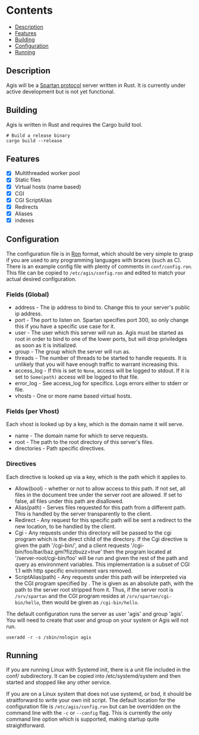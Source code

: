 Contents
========
- [Description](#description)
- [Features](#features)
- [Building](#building)
- [Configuration](#configuration)
- [Running](#running)

## Description
Agis will be a [Spartan protocol](https://portal.mozz.us/spartan/spartan.mozz.us/)
server written in Rust. It is currently under active development but is not yet
functional.

## Building
Agis is written in Rust and requires the Cargo build tool.
```Sh
# Build a release binary
cargo build --release
```
## Features
- [x] Multithreaded worker pool
- [x] Static files
- [x] Virtual hosts (name based)
- [x] CGI
- [x] CGI ScriptAlias
- [x] Redirects
- [x] Aliases
- [x] indexes

## Configuration
The configuration file is in [Ron](https://github.com/ron-rs/ron) format, which
should be very simple to grasp if you are used to any programming languages with
braces (such as C). There is an example config file with plenty of comments in
`conf/config.ron`. This file can be copied to `/etc/agis/config.ron` and edited
to match your actual desired configuration.

### Fields (Global)
- address - The ip address to bind to. Change this to your server's public ip
  address.
- port - The port to listen on. Spartan specifies port 300, so only change this
  if you have a specific use case for it.
- user - The user which this server will run as. Agis must be started as root in
  order to bind to one of the lower ports, but will drop priviledges as soon as
  it is initialized.
- group - The group which the server will run as.
- threads - The number of threads to be started to handle requests. It is unlikely
  that you will have enough traffic to warrant increasing this.
- access_log - If this is set to `None`, access will be logged to stdout. If it
  is set to `Some(path)` access will be logged to that file.
- error_log - See access_log for specifics. Logs errors either to stderr or file.
- vhosts - One or more name based virtual hosts.

### Fields (per Vhost)
Each vhost is looked up by a key, which is the domain name it will serve.
- name - The domain name for which to serve requests.
- root - The path to the root directory of this server's files.
- directories - Path specific directives.

### Directives
Each directive is looked up via a key, which is the path which it applies to.
- Allow(bool) - whether or not to allow access to this path. If not set, all files
  in the document tree under the server root are allowed. If set to false, all
  files under this path are disallowed.
- Alias(path) - Serves files requested for this path from a different path. This is
  handled by the server transparently to the client.
- Redirect - Any request for this specific path will be sent a redirect to the
  new location, to be handled by the client.
- Cgi - Any requests under this directory will be passed to the cgi program which
  is the direct child of the directory. If the Cgi directive is given the path
  '/cgi-bin/', and a client requests '/cgi-bin/foo/bar/baz.gmi?fizzbuzz=true'
  then the program located at '/server-root/cgi-bin/foo' will be run and given
  the rest of the path and query as environment variables. This implementation
  is a subset of CGI 1.1 with http specific environment vars removed.
- ScriptAlias(path) - Any requests under this path will be interpreted via the
  CGI program specified by <path>. The <path> is given as an absolute path, with
  the path to the server root stripped from it. Thus, if the server root is
  `/srv/spartan` and the CGI program resides at `/srv/spartan/cgi-bin/hello`,
  then <path> would be given as `/cgi-bin/hello`.

The default configuration runs the server as user 'agis' and group 'agis'. You
will need to create that user and group on your system or Agis will not run.
```Sh
useradd -r -s /sbin/nologin agis
```
## Running
If you are running Linux with Systemd init, there is a unit file included in
the conf/ subdirectory. It can be copied into /etc/systemd/system and then
started and stopped like any other service.

If you are on a Linux system that does not use systemd, or bsd, it should be
straitforward to write your own init script. The default location for the
configuration file is `/etc/agis/config.ron` but can be overridden on the command
line with the `-c` or `--config` flag. This is currently the only command line
option which is supported, making startup quite straightforward.
